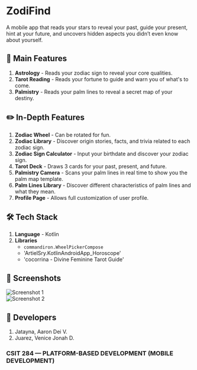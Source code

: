 # ZodiFind  
A mobile app that reads your stars to reveal your past, guide your present, hint at your future, and uncovers hidden aspects you didn’t even know about yourself.

## 🚀 Main Features  
1. **Astrology** - Reads your zodiac sign to reveal your core qualities.
2. **Tarot Reading** - Reads your fortune to guide and warn you of what's to come.
3. **Palmistry** - Reads your palm lines to reveal a secret map of your destiny.
   
## ✏️ In-Depth Features  
1. **Zodiac Wheel** - Can be rotated for fun.
2. **Zodiac Library** - Discover origin stories, facts, and trivia related to each zodiac sign.  
3. **Zodiac Sign Calculator** - Input your birthdate and discover your zodiac sign.  
4. **Tarot Deck** - Draws 3 cards for your past, present, and future.
5. **Palmistry Camera** - Scans your palm lines in real time to show you the palm map template.
6. **Palm Lines Library** - Discover different characteristics of palm lines and what they mean.
7. **Profile Page** - Allows full customization of user profile.

## 🛠️ Tech Stack  
1. **Language** - Kotlin  
2. **Libraries**  
   - `commandiron.WheelPickerCompose`
   - 'ArtielSry.KotlinAndroidApp_Horoscope'
   - 'cocorrina - Divine Feminine Tarot Guide'

## 📸 Screenshots  
![Screenshot 1](url-to-image)  
![Screenshot 2](url-to-image)

## 🧠 Developers  
1. Jatayna, Aaron Dei V.  
2. Juarez, Venice Jonah D.

### CSIT 284 — PLATFORM-BASED DEVELOPMENT (MOBILE DEVELOPMENT)
